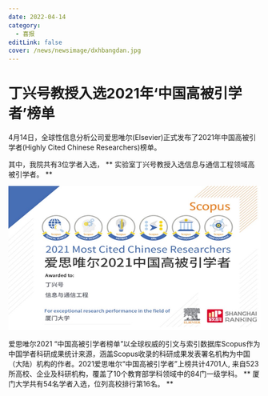```yaml
---
date: 2022-04-14
category:
  - 喜报
editLink: false
cover: /news/newsimage/dxhbangdan.jpg
---
```



# 丁兴号教授入选2021年‘中国高被引学者’榜单

4月14日，全球性信息分析公司爱思唯尔(Elsevier)正式发布了2021年中国高被引学者(Highly Cited Chinese
Researchers)榜单。


<!-- more -->


其中，我院共有3位学者入选，  ** 实验室丁兴号教授入选信息与通信工程领域高被引学者。  **



![](/news/newsimage/dxhbangdan.jpg)



爱思唯尔2021
“中国高被引学者榜单”以全球权威的引文与索引数据库Scopus作为中国学者科研成果统计来源，涵盖Scopus收录的科研成果发表署名机构为中国（大陆）机构的作者。2021爱思唯尔“中国高被引学者”上榜共计4701人,
来自523所高校、企业及科研机构，覆盖了10个教育部学科领域中的84门一级学科。  ** 厦门大学共有54名学者入选，位列高校排行第16名。  **

